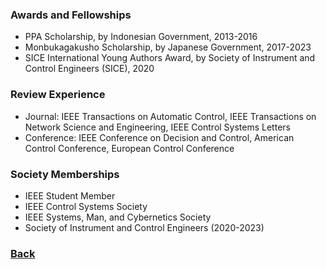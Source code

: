 ### Awards and Fellowships
- PPA Scholarship, by Indonesian Government, 2013-2016
- Monbukagakusho Scholarship, by Japanese Government, 2017-2023
- SICE International Young Authors Award, by Society of Instrument and Control Engineers (SICE), 2020

### Review Experience

- Journal: IEEE Transactions on Automatic Control, IEEE Transactions on Network Science and Engineering, IEEE Control Systems Letters
- Conference: IEEE Conference on Decision and Control, American Control Conference, European Control Conference

### Society Memberships

- IEEE Student Member
- IEEE Control Systems Society
- IEEE Systems, Man, and Cybernetics Society 
- Society of Instrument and Control Engineers (2020-2023)

### [Back](yurideka.github.io)
